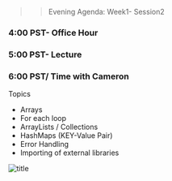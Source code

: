 >> Evening Agenda:  Week1- Session2 
### 4:00 PST-  Office Hour
### 5:00 PST-  Lecture
### 6:00 PST/ Time with Cameron 

Topics 
- Arrays
- For each loop
- ArrayLists / Collections
- HashMaps (KEY-Value Pair)
- Error Handling
- Importing of external libraries

![title](https://condaluna.com/assets/stickers/coffee-cup.gif)
